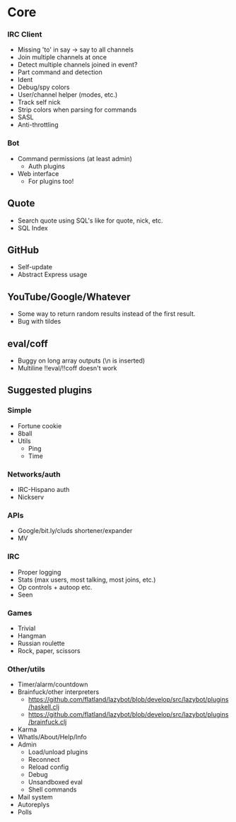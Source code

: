 # Core

### IRC Client

- Missing 'to' in say -> say to all channels
- Join multiple channels at once
- Detect multiple channels joined in event?
- Part command and detection
- Ident
- Debug/spy colors
- User/channel helper (modes, etc.)
- Track self nick
- Strip colors when parsing for commands
- SASL
- Anti-throttling

### Bot

- Command permissions (at least admin)
   - Auth plugins
- Web interface
   - For plugins too!

## Quote

- Search quote using SQL's like for quote, nick, etc.
- SQL Index

## GitHub

- Self-update
- Abstract Express usage

## YouTube/Google/Whatever
- Some way to return random results instead of the first result.
- Bug with tildes

## eval/coff
- Buggy on long array outputs (\n is inserted)
- Multiline !!eval/!!coff doesn't work

## Suggested plugins

### Simple
- Fortune cookie
- 8ball
- Utils
   - Ping
   - Time

### Networks/auth
- IRC-Hispano auth
- Nickserv

### APIs
- Google/bit.ly/cluds shortener/expander
- MV

### IRC
- Proper logging
- Stats (max users, most talking, most joins, etc.)
- Op controls + autoop etc.
- Seen

### Games
- Trivial
- Hangman
- Russian roulette
- Rock, paper, scissors

### Other/utils
- Timer/alarm/countdown
- Brainfuck/other interpreters
   - https://github.com/flatland/lazybot/blob/develop/src/lazybot/plugins/haskell.clj
   - https://github.com/flatland/lazybot/blob/develop/src/lazybot/plugins/brainfuck.clj
- Karma
- WhatIs/About/Help/Info
- Admin
   - Load/unload plugins
   - Reconnect
   - Reload config
   - Debug
   - Unsandboxed eval
   - Shell commands
- Mail system
- Autoreplys
- Polls
